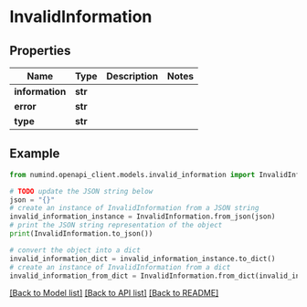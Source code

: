 # InvalidInformation


## Properties

Name | Type | Description | Notes
------------ | ------------- | ------------- | -------------
**information** | **str** |  | 
**error** | **str** |  | 
**type** | **str** |  | 

## Example

```python
from numind.openapi_client.models.invalid_information import InvalidInformation

# TODO update the JSON string below
json = "{}"
# create an instance of InvalidInformation from a JSON string
invalid_information_instance = InvalidInformation.from_json(json)
# print the JSON string representation of the object
print(InvalidInformation.to_json())

# convert the object into a dict
invalid_information_dict = invalid_information_instance.to_dict()
# create an instance of InvalidInformation from a dict
invalid_information_from_dict = InvalidInformation.from_dict(invalid_information_dict)
```
[[Back to Model list]](../README.md#documentation-for-models) [[Back to API list]](../README.md#documentation-for-api-endpoints) [[Back to README]](../README.md)


